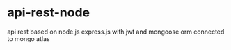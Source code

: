 # api-rest-node
api rest based on node.js express.js with jwt and mongoose orm connected to mongo atlas 
